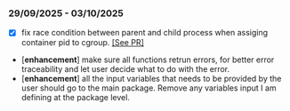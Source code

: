 ### 29/09/2025 - 03/10/2025
- [x] fix race condition between parent and child process when assiging container pid to cgroup. [[See PR]](https://github.com/youcefguichi/samir/pull/3)
- [**enhancement**] make sure all functions retrun errors, for better error traceability and let user decide what to do with the error.
- [**enhancement**] all the input variables that needs to be provided by the user should go to the main package. Remove any variables input I am defining at the package level.
